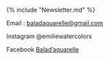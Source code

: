{% include "Newsletter.md" %}

Email : [baladaquarelle@gmail.com](mailto:baladaquarelle@gmail.com)

Instagram @emiliewatercolors 

Facebook [Balad’aquarelle](https://www.facebook.com/profile.php?id=61565101974439)
